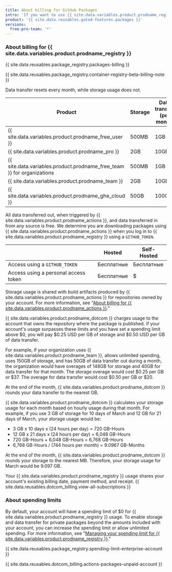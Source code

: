 ```yaml
---
title: About billing for GitHub Packages
intro: 'If you want to use {{ site.data.variables.product.prodname_registry }} beyond the storage or data transfer included in your account, you will be billed for additional usage.'
product: '{{ site.data.reusables.gated-features.packages }}'
versions:
  free-pro-team: '*'
---
```


### About billing for {{ site.data.variables.product.prodname_registry }}

{{ site.data.reusables.package_registry.packages-billing }}

{{ site.data.reusables.package_registry.container-registry-beta-billing-note }}

Data transfer resets every month, while storage usage does not.

| Product                                                                  | Storage | Data transfer (per month) |
| ------------------------------------------------------------------------ | ------- | ------------------------- |
| {{ site.data.variables.product.prodname_free_user }}                   | 500MB   | 1GB                       |
| {{ site.data.variables.product.prodname_pro }}                           | 2GB     | 10GB                      |
| {{ site.data.variables.product.prodname_free_team }} for organizations | 500MB   | 1GB                       |
| {{ site.data.variables.product.prodname_team }}                          | 2GB     | 10GB                      |
| {{ site.data.variables.product.prodname_ghe_cloud }}                   | 50GB    | 100GB                     |

All data transferred out, when triggered by {{ site.data.variables.product.prodname_actions }}, and data transferred in from any source is free. We determine you are downloading packages using {{ site.data.variables.product.prodname_actions }} when you log in to {{ site.data.variables.product.prodname_registry }} using a `GITHUB_TOKEN`.

|                                      | Hosted     | Self-Hosted |
| ------------------------------------ | ---------- | ----------- |
| Access using a `GITHUB_TOKEN`        | Бесплатные | Бесплатные  |
| Access using a personal access token | Бесплатные | $           |

Storage usage is shared with build artifacts produced by {{ site.data.variables.product.prodname_actions }} for repositories owned by your account. For more information, see "[About billing for {{ site.data.variables.product.prodname_actions }}](/github/setting-up-and-managing-billing-and-payments-on-github/about-billing-for-github-actions)."

{{ site.data.variables.product.prodname_dotcom }} charges usage to the account that owns the repository where the package is published. If your account's usage surpasses these limits and you have set a spending limit above $0, you will pay $0.25 USD per GB of storage and $0.50 USD per GB of data transfer.

For example, if your organization uses {{ site.data.variables.product.prodname_team }}, allows unlimited spending, uses 150GB of storage, and has 50GB of data transfer out during a month, the organization would have overages of 148GB for storage and 40GB for data transfer for that month. The storage overage would cost $0.25 per GB or $37. The overage for data transfer would cost $0.50 per GB or $20.

At the end of the month, {{ site.data.variables.product.prodname_dotcom }} rounds your data transfer to the nearest GB.

{{ site.data.variables.product.prodname_dotcom }} calculates your storage usage for each month based on hourly usage during that month. For example, if you use 3 GB of storage for 10 days of March and 12 GB for 21 days of March, your storage usage would be:

- 3 GB x 10 days x (24 hours per day) = 720 GB-Hours
- 12 GB x 21 days x (24 hours per day) = 6,048 GB-Hours
- 720 GB-Hours + 6,048 GB-Hours = 6,768 GB-Hours
- 6,768 GB-Hours / (744 hours per month) = 9.0967 GB-Months

At the end of the month, {{ site.data.variables.product.prodname_dotcom }} rounds your storage to the nearest MB. Therefore, your storage usage for March would be 9.097 GB.

Your {{ site.data.variables.product.prodname_registry }} usage shares your account's existing billing date, payment method, and receipt. {{ site.data.reusables.dotcom_billing.view-all-subscriptions }}

### About spending limits

By default, your account will have a spending limit of $0 for {{ site.data.variables.product.prodname_registry }} usage. To enable storage and data transfer for private packages beyond the amounts included with your account, you can increase the spending limit or allow unlimited spending. For more information, see "[Managing your spending limit for {{ site.data.variables.product.prodname_registry }}](/github/setting-up-and-managing-billing-and-payments-on-github/managing-your-spending-limit-for-github-packages)."

{{ site.data.reusables.package_registry.spending-limit-enterprise-account }}

{{ site.data.reusables.dotcom_billing.actions-packages-unpaid-account }}
